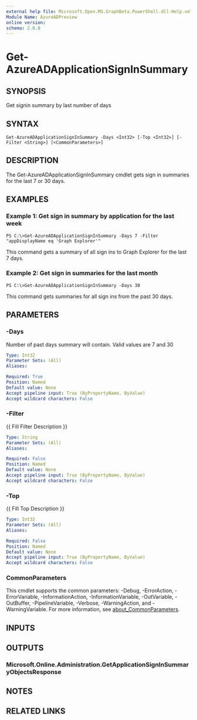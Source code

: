 ```yaml
---
external help file: Microsoft.Open.MS.GraphBeta.PowerShell.dll-Help.xml
Module Name: AzureADPreview
online version:
schema: 2.0.0
---
```


# Get-AzureADApplicationSignInSummary

## SYNOPSIS
Get signin summary by last number of days

## SYNTAX

```
Get-AzureADApplicationSignInSummary -Days <Int32> [-Top <Int32>] [-Filter <String>] [<CommonParameters>]
```

## DESCRIPTION
The Get-AzureADApplicationSignInSummary cmdlet gets sign in summaries for the last 7 or 30 days.

## EXAMPLES

### Example 1: Get sign in summary by application for the last week
```
PS C:\>Get-AzureADApplicationSignInSummary -Days 7 -Filter "appDisplayName eq 'Graph Explorer'"
```

This command gets a summary of all sign ins to Graph Explorer for the last 7 days.

### Example 2: Get sign in summaries for the last month
```
PS C:\>Get-AzureADApplicationSignInSummary -Days 30
```

This command gets summaries for all sign ins from the past 30 days.

## PARAMETERS

### -Days
Number of past days summary will contain.
Valid values are 7 and 30

```yaml
Type: Int32
Parameter Sets: (All)
Aliases:

Required: True
Position: Named
Default value: None
Accept pipeline input: True (ByPropertyName, ByValue)
Accept wildcard characters: False
```

### -Filter
{{ Fill Filter Description }}

```yaml
Type: String
Parameter Sets: (All)
Aliases:

Required: False
Position: Named
Default value: None
Accept pipeline input: True (ByPropertyName, ByValue)
Accept wildcard characters: False
```

### -Top
{{ Fill Top Description }}

```yaml
Type: Int32
Parameter Sets: (All)
Aliases:

Required: False
Position: Named
Default value: None
Accept pipeline input: True (ByPropertyName, ByValue)
Accept wildcard characters: False
```

### CommonParameters
This cmdlet supports the common parameters: -Debug, -ErrorAction, -ErrorVariable, -InformationAction, -InformationVariable, -OutVariable, -OutBuffer, -PipelineVariable, -Verbose, -WarningAction, and -WarningVariable. For more information, see [about_CommonParameters](http://go.microsoft.com/fwlink/?LinkID=113216).

## INPUTS

## OUTPUTS

### Microsoft.Online.Administration.GetApplicationSignInSummaryObjectsResponse
## NOTES
## RELATED LINKS
